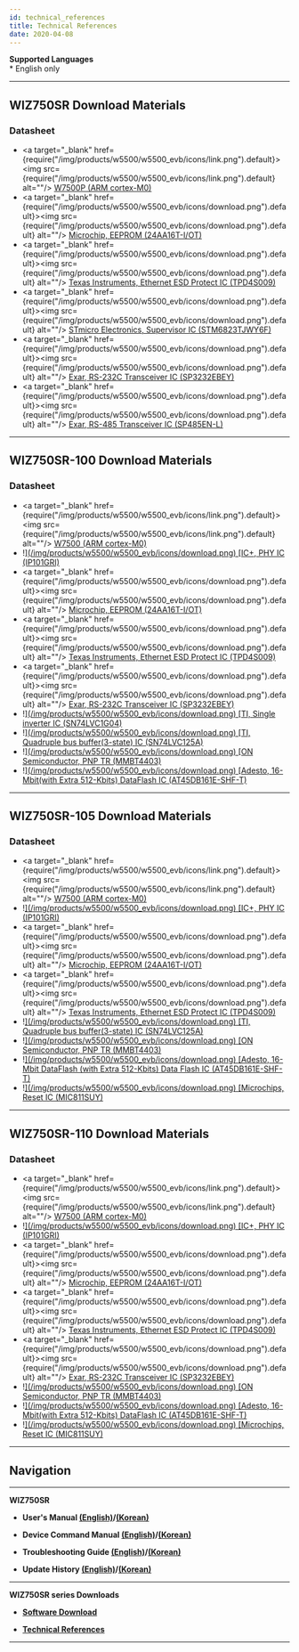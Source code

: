 ```yaml
---
id: technical_references
title: Technical References
date: 2020-04-08
---
```


**Supported Languages**  
\* English only

-----

## WIZ750SR Download Materials

### Datasheet

  - <a target="_blank" href={require("/img/products/w5500/w5500_evb/icons/link.png").default}><img src={require("/img/products/w5500/w5500_evb/icons/link.png").default} alt=""/></a> [W7500P (ARM cortex-M0)](../../iMCU/W7500P/overview)
  - <a target="_blank" href={require("/img/products/w5500/w5500_evb/icons/download.png").default}><img src={require("/img/products/w5500/w5500_evb/icons/download.png").default} alt=""/></a> [Microchip, EEPROM (24AA16T-I/OT)](http://www.microchip.com/wwwproducts/en/24AA16)
  - <a target="_blank" href={require("/img/products/w5500/w5500_evb/icons/download.png").default}><img src={require("/img/products/w5500/w5500_evb/icons/download.png").default} alt=""/></a> [Texas Instruments, Ethernet ESD Protect IC (TPD4S009)](http://www.ti.com/product/TPD4S009?keyMatch=tpd4s009&tisearch=Search-EN-Everything)
  - <a target="_blank" href={require("/img/products/w5500/w5500_evb/icons/download.png").default}><img src={require("/img/products/w5500/w5500_evb/icons/download.png").default} alt=""/></a> [STmicro Electronics, Supervisor IC (STM6823TJWY6F)](http://www2.st.com/content/st_com/en/products/reset-and-supervisor-ics/microprocessor-supervisors/stm6823.html)
  - <a target="_blank" href={require("/img/products/w5500/w5500_evb/icons/download.png").default}><img src={require("/img/products/w5500/w5500_evb/icons/download.png").default} alt=""/></a> [Exar, RS-232C Transceiver IC (SP3232EBEY)](https://www.exar.com/product/interface/serial-transceivers/rs232/sp3232eb)
  - <a target="_blank" href={require("/img/products/w5500/w5500_evb/icons/download.png").default}><img src={require("/img/products/w5500/w5500_evb/icons/download.png").default} alt=""/></a> [Exar, RS-485 Transceiver IC (SP485EN-L)](https://www.exar.com/product/interface/serial-transceivers/rs485-422/sp3485)

-----

## WIZ750SR-100 Download Materials

### Datasheet

  - <a target="_blank" href={require("/img/products/w5500/w5500_evb/icons/link.png").default}><img src={require("/img/products/w5500/w5500_evb/icons/link.png").default} alt=""/></a> [W7500 (ARM cortex-M0)](../../iMCU/W7500/overview)
  - !<a href="https://www.bdtic.com/DataSheet/ICplus/IP101G_DS_R01_20121224.pdf" target="_blank">](/img/products/w5500/w5500_evb/icons/download.png) [IC+, PHY IC (IP101GRI)</a>
  - <a target="_blank" href={require("/img/products/w5500/w5500_evb/icons/download.png").default}><img src={require("/img/products/w5500/w5500_evb/icons/download.png").default} alt=""/></a> [Microchip, EEPROM (24AA16T-I/OT)](http://www.microchip.com/wwwproducts/en/24AA16)
  - <a target="_blank" href={require("/img/products/w5500/w5500_evb/icons/download.png").default}><img src={require("/img/products/w5500/w5500_evb/icons/download.png").default} alt=""/></a> [Texas Instruments, Ethernet ESD Protect IC (TPD4S009)](http://www.ti.com/product/TPD4S009?keyMatch=tpd4s009&tisearch=Search-EN-Everything)
  - <a target="_blank" href={require("/img/products/w5500/w5500_evb/icons/download.png").default}><img src={require("/img/products/w5500/w5500_evb/icons/download.png").default} alt=""/></a> [Exar, RS-232C Transceiver IC (SP3232EBEY)](https://www.exar.com/product/interface/serial-transceivers/rs232/sp3232eb)
  - !<a href="https://http://www.ti.com/lit/ds/symlink/sn74lvc1g04.pdf" target="_blank">](/img/products/w5500/w5500_evb/icons/download.png) [TI, Single inverter IC (SN74LVC1G04)</a>
  - !<a href="https://http://www.ti.com/lit/ds/symlink/sn74lvc125a.pdf" target="_blank">](/img/products/w5500/w5500_evb/icons/download.png) [TI, Quadruple bus buffer(3-state) IC (SN74LVC125A)</a>
  - !<a href="https://http://www.onsemi.com/pub/Collateral/MMBT4403LT1-D.pdf" target="_blank">](/img/products/w5500/w5500_evb/icons/download.png) [ON Semiconductor, PNP TR (MMBT4403)</a>
  - !<a href="https://www.adestotech.com/wp-content/uploads/doc8782.pdf" target="_blank">](/img/products/w5500/w5500_evb/icons/download.png) [Adesto, 16-Mbit(with Extra 512-Kbits) DataFlash IC (AT45DB161E-SHF-T)</a>

-----

## WIZ750SR-105 Download Materials

### Datasheet

  - <a target="_blank" href={require("/img/products/w5500/w5500_evb/icons/link.png").default}><img src={require("/img/products/w5500/w5500_evb/icons/link.png").default} alt=""/></a> [W7500 (ARM cortex-M0)](../../iMCU/W7500/overview)
  - !<a href="https://www.bdtic.com/DataSheet/ICplus/IP101G_DS_R01_20121224.pdf" target="_blank">](/img/products/w5500/w5500_evb/icons/download.png) [IC+, PHY IC (IP101GRI)</a>
  - <a target="_blank" href={require("/img/products/w5500/w5500_evb/icons/download.png").default}><img src={require("/img/products/w5500/w5500_evb/icons/download.png").default} alt=""/></a> [Microchip, EEPROM (24AA16T-I/OT)](http://www.microchip.com/wwwproducts/en/24AA16)
  - <a target="_blank" href={require("/img/products/w5500/w5500_evb/icons/download.png").default}><img src={require("/img/products/w5500/w5500_evb/icons/download.png").default} alt=""/></a> [Texas Instruments, Ethernet ESD Protect IC (TPD4S009)](http://www.ti.com/product/TPD4S009?keyMatch=tpd4s009&tisearch=Search-EN-Everything)
  - !<a href="https://http://www.ti.com/lit/ds/symlink/sn74lvc125a.pdf" target="_blank">](/img/products/w5500/w5500_evb/icons/download.png) [TI, Quadruple bus buffer(3-state) IC (SN74LVC125A)</a>
  - !<a href="https://http://www.onsemi.com/pub/Collateral/MMBT4403LT1-D.pdf" target="_blank">](/img/products/w5500/w5500_evb/icons/download.png) [ON Semiconductor, PNP TR (MMBT4403)</a>
  - !<a href="https://www.adestotech.com/wp-content/uploads/doc8782.pdf" target="_blank">](/img/products/w5500/w5500_evb/icons/download.png) [Adesto, 16-Mbit DataFlash (with Extra 512-Kbits) Data Flash IC (AT45DB161E-SHF-T)</a>
  - !<a href="http://ww1.microchip.com/downloads/en/DeviceDoc/mic811.pdf" target="_blank">](/img/products/w5500/w5500_evb/icons/download.png) [Microchips, Reset IC (MIC811SUY)</a>

-----

## WIZ750SR-110 Download Materials

### Datasheet

  - <a target="_blank" href={require("/img/products/w5500/w5500_evb/icons/link.png").default}><img src={require("/img/products/w5500/w5500_evb/icons/link.png").default} alt=""/></a> [W7500 (ARM cortex-M0)](../../iMCU/W7500/overview)
  - !<a href="https://www.bdtic.com/DataSheet/ICplus/IP101G_DS_R01_20121224.pdf" target="_blank">](/img/products/w5500/w5500_evb/icons/download.png) [IC+, PHY IC (IP101GRI)</a>
  - <a target="_blank" href={require("/img/products/w5500/w5500_evb/icons/download.png").default}><img src={require("/img/products/w5500/w5500_evb/icons/download.png").default} alt=""/></a> [Microchip, EEPROM (24AA16T-I/OT)](http://www.microchip.com/wwwproducts/en/24AA16)
  - <a target="_blank" href={require("/img/products/w5500/w5500_evb/icons/download.png").default}><img src={require("/img/products/w5500/w5500_evb/icons/download.png").default} alt=""/></a> [Texas Instruments, Ethernet ESD Protect IC (TPD4S009)](http://www.ti.com/product/TPD4S009?keyMatch=tpd4s009&tisearch=Search-EN-Everything)
  - <a target="_blank" href={require("/img/products/w5500/w5500_evb/icons/download.png").default}><img src={require("/img/products/w5500/w5500_evb/icons/download.png").default} alt=""/></a> [Exar, RS-232C Transceiver IC (SP3232EBEY)](https://www.exar.com/product/interface/serial-transceivers/rs232/sp3232eb)
  - !<a href="https://http://www.onsemi.com/pub/Collateral/MMBT4403LT1-D.pdf" target="_blank">](/img/products/w5500/w5500_evb/icons/download.png) [ON Semiconductor, PNP TR (MMBT4403)</a>
  - !<a href="https://www.adestotech.com/wp-content/uploads/doc8782.pdf" target="_blank">](/img/products/w5500/w5500_evb/icons/download.png) [Adesto, 16-Mbit(with Extra 512-Kbits) DataFlash IC (AT45DB161E-SHF-T)</a>
  - !<a href="http://ww1.microchip.com/downloads/en/DeviceDoc/mic811.pdf" target="_blank">](/img/products/w5500/w5500_evb/icons/download.png) [Microchips, Reset IC (MIC811SUY)</a>

-----

## Navigation

-----

 **WIZ750SR** 

  - **User's Manual [(English)](users_manual-EN)/[(Korean)](users_manual-KO)** 
  
  - **Device Command Manual [(English)](Command_Manual-EN)/[(Korean)](Command_Manual-KO)**
  
  - **Troubleshooting Guide [(English)](Trouble_Shooting-EN)/[(Korean)](Trouble_Shooting-KO)**
  
  - **Update History [(English)](Series_Update_History-EN)/[(Korean)](Series_Update_History-KO)**
  
-----

**WIZ750SR series Downloads** 

  - **[Software Download](Download)**

  - **[Technical References](Technical_References)**

-----

